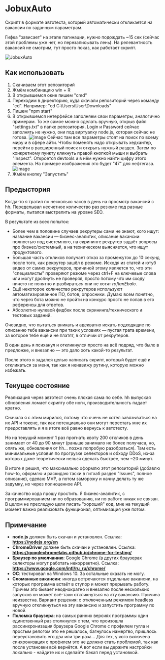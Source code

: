 # JobuxAuto
Скрипт в формате автотеста, который автоматически откликается на вакансии по заданным параметрам.

Гифка "зависает" на этапе пагинации, нужно подождать ~15 сек (сейчас этой проблемы уже нет, но перезаписывать лень). На релевантность вакансий не смотрим, тут просто показ, как работает скрипт.

![JobuxAuto](https://github.com/user-attachments/assets/09046e2c-ee60-4481-9168-dec69087874a)

## Как использовать
1. Скачиваем этот репозиторий
2. Жмём комбинацию win + R
3. В открывшемся окне пишем "cmd"
4. Переходим в директорию, куда скачали репозиторий через команду "cd". Например: "cd C:\Users\User\Downloads"
5. Пишем "npm start"
6. В открывшемся интерфейсе заполняем свои параметры, аналогично примерам. То же самое можно сделать вручную, открыв файл "settings.txt" в папке репозитория. Login и Password сейчас заполнять не нужно, они под виртуалку node.js, которая сейчас не готова.
![image](https://github.com/user-attachments/assets/7a233d32-4d80-4190-b8c7-a32f23a22a0f)
Сейчас там все параметры стоят на поиск по всему миру и в сфере айти. Чтобы поменять надо открывать хедхантер, перейти в расширенный поиск и открыть нужный раздел. Затем по конкретному пункту кликнуть правой кнопкой мыши и выбрать "Inspect". Откроется devtools и в нём нужно найти цифру этого элемента. На примере изображения это будет "47" для нефтегаза.
![image](https://github.com/user-attachments/assets/fb37f1b8-441c-4e0b-8e97-2826a559c7ce)
8. Жмём кнопку "Запустить"

## Предыстория
Когда-то я тратил по несколько часов в день на просмотр вакансий с hh. Переделывал несчетное количество раз резюме под разные форматы, пытался выстрелить на уровне SEO.

В результате из всех попыток:
- Более чем в половине случаев рекрутеры сами не знают, кого ищут: название вакансии — бизнес-аналитик, описание вакансии полностью под системного, на скрининге рекрутер задаёт вопросы про бизнес/системный, а на техническом выясняется, что ищут продуктового.
- Большая часть откликов получает отказ за промежуток до 10 секунд после того, как рекрутер зашёл в резюме. Исходя из статей и ютуб видео от самих рекрутеров, причиной этому является то, что эти "специалисты" проверяют резюме через ctrl+F на ключевые слова или могут дропнуть не проверяя, просто потому что им сходу ничего не понятно и разбираться они не хотят *roflanEbalo*.
- Ещё некоторое количество рекрутеров используют автоматизированное ПО, ботов, опросники. Думаю всем понятно, что через бота можно не пройти на конкурс просто не попав в его референсы для ответов.
- Абсолютно нулевой фидбек после скрининга/технического и тестовых заданий.

Очевидно, что пытаться вникать и адекватно искать подходящие по описанию тебе вакансии при таких условиях — пустая трата времени, за которое тебе ещё и не платят, в отличии от рекрутеров. 

В один день я психанул и откликнулся просто на всё подряд, что было в предложке, и внезапно — это дало хоть какой-то результат.

После этого я задался целью написать скрипт, который будет ещё и откликаться за меня, так как я ненавижу рутину, которую можно избежать.

## Текущее состояние
Реализация через автотест очень плохая сама по себе. hh выпуская обновления ломает скрипту обе ноги, производительность падает кратно. 

Сначала я с этим мирился, потому что очень не хотел завязываться на их API и токене, так как потенциально они могут перестать мне их предоставлять и я в итоге всё равно вернусь к автотесту.

Но на текущий момент 1 раз прогнать квоту 200 откликов в день занимает от 40 до 90 минут (раньше занимало не более получаса, но, опять же, обновления от hh... позже попробую разобраться). Там есть минимальные условия по прогрузке селекторов и обходу DDoS, из-за которых даже теоретически нельзя сделать быстрее, чем ~20 минут.

В итоге я решил, что максимально оформлю этот репозиторий (добавлю how-to, оформлю и раскидаю таски в гитхаб раздел "Issues", полное описание), сделаю MVP, а потом заморожу и начну делать ту же задумку, но через полноценное API.  

За качество кода прошу простить. Я бизнес-аналитик, с программированием ни по образованию, ни по работе никак не связан. В целом не преследую цели писать "хороший" код, мне на текущий момент важно реализовать функционал, оптимизация уже потом.

## Примечание

- **node.js** должен быть скачан и установлен. Ссылка: **https://nodejs.org/en**
- **ChromeDriver** должен быть скачан и установлен. Ссылка: **https://googlechromelabs.github.io/chrome-for-testing/**
- **Браузер по умолчанию**: Google Chrome (в других браузерах селекторы могут работать некорректно). Ссылка: **https://www.google.com/intl/ru_ru/chrome/**
- **ОС**: тестировал на Windows 10. За остальные сказать не могу.
- **Сломанные вакансии**: иногда встречаются отдельные вакансии, на которых программа встаёт в ступор и может прерывать работу. Причем это бывает неоднократно и внезапно после нескольких запусков он может всё-таки откликнуться на эту вакансию. Причина неизвестна. Вариант решения: с отключенным режимом headless вручную откликнуться на эту вакансию и запустить программу по новой.
- **Поломка браузера**: на самых ранних версиях программы один единственный раз столкнулся с тем, что произошла рассинхронизация браузера Google Chrome с профилем гугла и простым релогом это не решалось, багнулось намертво, пришлось переустановить его два или три раза... Для тех, у кого включена синхронизация с профилем это не должно стать проблемой, так как после установки всё вернётся. А вот если вы держите настройки локально - найдите их и сделайте бэкап перед установкой.
